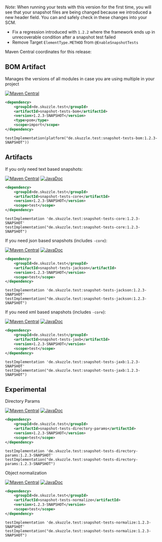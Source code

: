 _Note:_ When running your tests with this version for the first time, you will see that your snapshot files are being 
changed because we introduced a new header field. You can and safely check in these changes into your SCM.

* Fix a regression introduced with `1.2.2` where the framework ends up in unrecoverable condition after a snapshot test failed
* Remove Target `ElementType.METHOD` from `@EnableSnapshotTests`

Maven Central coordinates for this release:

## BOM Artifact
Manages the versions of all modules in case you are using multiple in your project

[![Maven Central](https://img.shields.io/static/v1?label=MavenCentral&message=1.2.3-SNAPSHOT&color=blue)](https://search.maven.org/artifact/de.skuzzle.test/snapshot-tests-bom/1.2.3-SNAPSHOT/jar)

```xml
<dependency>
    <groupId>de.skuzzle.test</groupId>
    <artifactId>snapshot-tests-bom</artifactId>
    <version>1.2.3-SNAPSHOT</version>
    <type>pom</type>
    <scope>import</scope>
</dependency>
```

```
testImplementation(platform("de.skuzzle.test:snapshot-tests-bom:1.2.3-SNAPSHOT"))
```

## Artifacts
If you only need text based snapshots:

[![Maven Central](https://img.shields.io/static/v1?label=MavenCentral&message=1.2.3-SNAPSHOT&color=blue)](https://search.maven.org/artifact/de.skuzzle.test/snapshot-tests-core/1.2.3-SNAPSHOT/jar) [![JavaDoc](https://img.shields.io/static/v1?label=JavaDoc&message=1.2.3-SNAPSHOT&color=orange)](http://www.javadoc.io/doc/de.skuzzle.test/snapshot-tests-core/1.2.3-SNAPSHOT)

```xml
<dependency>
    <groupId>de.skuzzle.test</groupId>
    <artifactId>snapshot-tests-core</artifactId>
    <version>1.2.3-SNAPSHOT</version>
    <scope>test</scope>
</dependency>
```

```
testImplementation 'de.skuzzle.test:snapshot-tests-core:1.2.3-SNAPSHOT'
testImplementation("de.skuzzle.test:snapshot-tests-core:1.2.3-SNAPSHOT")
```

If you need json based snapshots (includes `-core`):

[![Maven Central](https://img.shields.io/static/v1?label=MavenCentral&message=1.2.3-SNAPSHOT&color=blue)](https://search.maven.org/artifact/de.skuzzle.test/snapshot-tests-jackson/1.2.3-SNAPSHOT/jar) [![JavaDoc](https://img.shields.io/static/v1?label=JavaDoc&message=1.2.3-SNAPSHOT&color=orange)](http://www.javadoc.io/doc/de.skuzzle.test/snapshot-tests-jackson/1.2.3-SNAPSHOT)

```xml
<dependency>
    <groupId>de.skuzzle.test</groupId>
    <artifactId>snapshot-tests-jackson</artifactId>
    <version>1.2.3-SNAPSHOT</version>
    <scope>test</scope>
</dependency>
```

```
testImplementation 'de.skuzzle.test:snapshot-tests-jackson:1.2.3-SNAPSHOT'
testImplementation("de.skuzzle.test:snapshot-tests-jackson:1.2.3-SNAPSHOT")
```

If you need xml based snapshots (includes `-core`):

[![Maven Central](https://img.shields.io/static/v1?label=MavenCentral&message=1.2.3-SNAPSHOT&color=blue)](https://search.maven.org/artifact/de.skuzzle.test/snapshot-tests-jaxb/1.2.3-SNAPSHOT/jar) [![JavaDoc](https://img.shields.io/static/v1?label=JavaDoc&message=1.2.3-SNAPSHOT&color=orange)](http://www.javadoc.io/doc/de.skuzzle.test/snapshot-tests-jaxb/1.2.3-SNAPSHOT)

```xml
<dependency>
    <groupId>de.skuzzle.test</groupId>
    <artifactId>snapshot-tests-jaxb</artifactId>
    <version>1.2.3-SNAPSHOT</version>
    <scope>test</scope>
</dependency>
```

```
testImplementation 'de.skuzzle.test:snapshot-tests-jaxb:1.2.3-SNAPSHOT'
testImplementation("de.skuzzle.test:snapshot-tests-jaxb:1.2.3-SNAPSHOT")
```

## Experimental
Directory Params

[![Maven Central](https://img.shields.io/static/v1?label=MavenCentral&message=1.2.3-SNAPSHOT&color=blue)](https://search.maven.org/artifact/de.skuzzle.test/snapshot-tests-directory-params/1.2.3-SNAPSHOT/jar) [![JavaDoc](https://img.shields.io/static/v1?label=JavaDoc&message=1.2.3-SNAPSHOT&color=orange)](http://www.javadoc.io/doc/de.skuzzle.test/snapshot-tests-directory-params/1.2.3-SNAPSHOT)

```xml
<dependency>
    <groupId>de.skuzzle.test</groupId>
    <artifactId>snapshot-tests-directory-params</artifactId>
    <version>1.2.3-SNAPSHOT</version>
    <scope>test</scope>
</dependency>
```

```
testImplementation 'de.skuzzle.test:snapshot-tests-directory-params:1.2.3-SNAPSHOT'
testImplementation("de.skuzzle.test:snapshot-tests-directory-params:1.2.3-SNAPSHOT")
```

Object normalization

[![Maven Central](https://img.shields.io/static/v1?label=MavenCentral&message=1.2.3-SNAPSHOT&color=blue)](https://search.maven.org/artifact/de.skuzzle.test/snapshot-tests-normalize/1.2.3-SNAPSHOT/jar) [![JavaDoc](https://img.shields.io/static/v1?label=JavaDoc&message=1.2.3-SNAPSHOT&color=orange)](http://www.javadoc.io/doc/de.skuzzle.test/snapshot-tests-normalize/1.2.3-SNAPSHOT)

```xml
<dependency>
    <groupId>de.skuzzle.test</groupId>
    <artifactId>snapshot-tests-normalize</artifactId>
    <version>1.2.3-SNAPSHOT</version>
    <scope>test</scope>
</dependency>
```

```
testImplementation 'de.skuzzle.test:snapshot-tests-normalize:1.2.3-SNAPSHOT'
testImplementation("de.skuzzle.test:snapshot-tests-normalize:1.2.3-SNAPSHOT")
```